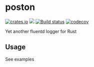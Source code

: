 # poston

[![crates.io](https://meritbadge.herokuapp.com/poston)](https://crates.io/crates/poston)
![](https://github.com/tkrs/poston/workflows/build/badge.svg)
[![Build status](https://ci.appveyor.com/api/projects/status/tnxmqxuc9jumfrpq/branch/master?svg=true)](https://ci.appveyor.com/project/tkrs/poston/branch/master)
[![codecov](https://codecov.io/gh/tkrs/poston/branch/master/graph/badge.svg)](https://codecov.io/gh/tkrs/poston)


Yet another fluentd logger for Rust

## Usage

See examples

